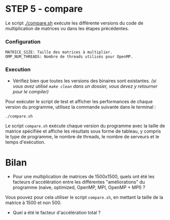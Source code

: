 # STEP 5 - compare

Le script [./compare.sh](./compare.sh) exécute les différente versions du code de multiplication de matrices vu dans les étapes précédentes.

### Configuration
```
MATRICE_SIZE: Taille des matrices à multiplier.
OMP_NUM_THREADS: Nombre de threads utilisés pour OpenMP.
```

### Execution
* Vérifiez bien que toutes les versions des binaires sont existantes. *(si vous avez utilisé `make clean` dans un dossier, vous devez y retourner pour le compiler)*



Pour exécuter le script de test et afficher les performances de chaque version du programme, utilisez la commande suivante dans le terminal :
```
./compare.sh
```

Le script `compare.sh` exécute chaque version du programme avec la taille de matrice spécifiée et affiche les résultats sous forme de tableau, y compris le type de programme, le nombre de threads, le nombre de serveurs et le temps d'exécution.

# Bilan
- Pour une multiplication de matrices de 1500x1500, quels ont été les facteurs d'accélération entre les différentes "améliorations" du programme (naive, optimized, OpenMP, MPI, OpenMP + MPI) ?

Vous pouvez pour cela utiliser le script `compare.sh`, en mettant la taille de la matrice à 1500 et non 500.

- Quel a été le facteur d'accélération total ?
